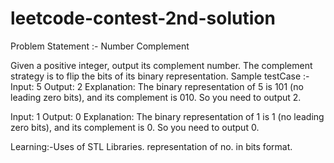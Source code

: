 # leetcode-contest-2nd-solution
Problem Statement :- Number Complement

Given a positive integer, output its complement number. The complement strategy is to flip the bits of its binary representation.
Sample testCase :-Input: 5
Output: 2
Explanation: The binary representation of 5 is 101 (no leading zero bits), and its complement is 010. So you need to output 2.

Input: 1
Output: 0
Explanation: The binary representation of 1 is 1 (no leading zero bits), and its complement is 0. So you need to output 0.

Learning:-Uses of STL Libraries.
representation of no. in bits format.

